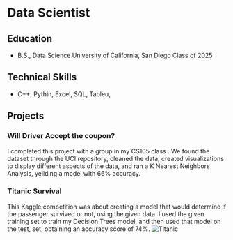 # Data Scientist

## Education
- B.S., Data Science  University of California, San Diego Class of 2025

## Technical Skills
- C++, Pythin, Excel, SQL, Tableu,

## Projects
  
### Will Driver Accept the coupon?
I completed this project with a group in my CS105 class . We found the dataset through the UCI repository, cleaned the data, created visualizations to display different aspects of the data, and ran a K Nearest Neighbors Analysis, yeilding a model with 66% accuracy.
  
### Titanic Survival
This Kaggle competition was about creating a model that would determine if the passenger survived or not, using the given data. I used the given training set to train my Decision Trees model, and then used that model on the test, set, obtaining an accuracy score of 74%.
<img src=".titanic_photo.jpeg" alt="Titanic">

